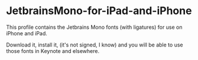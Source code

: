 # JetbrainsMono-for-iPad-and-iPhone

This profile contains the Jetbrains Mono fonts (with ligatures) for use on iPhone and iPad.

Download it, install it, (it's not signed, I know) and you will be able to use those fonts in Keynote and elsewhere.
